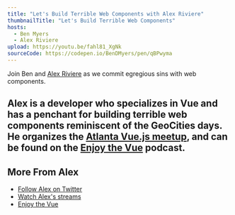 ```yaml
---
title: "Let's Build Terrible Web Components with Alex Riviere"
thumbnailTitle: "Let's Build Terrible Web Components"
hosts:
  - Ben Myers
  - Alex Riviere
upload: https://youtu.be/fahl81_XgNk
sourceCode: https://codepen.io/BenDMyers/pen/qBPwyma
---
```


Join Ben and [Alex Riviere](https://twitter.com/fimion) as we commit egregious sins with web components.

Alex is a developer who specializes in Vue and has a penchant for building terrible web components reminiscent of the GeoCities days. He organizes the [Atlanta Vue.js meetup](https://www.meetup.com/Atlanta-Vue-js-Meetup/), and can be found on the [Enjoy the Vue](https://enjoythevue.io/) podcast.
---

## More From Alex

- [Follow Alex on Twitter](https://twitter.com/fimion)
- [Watch Alex's streams](https://twitch.tv/Fimion)
- [Enjoy the Vue](https://enjoythevue.io/)